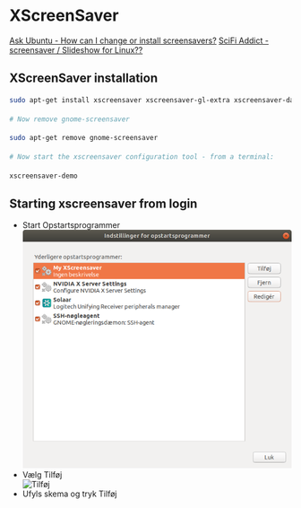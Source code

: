 # XScreenSaver

[Ask Ubuntu - How can I change or install screensavers?](https://askubuntu.com/questions/64086/how-can-i-change-or-install-screensavers)
[SciFi Addict - screensaver / Slideshow for Linux??](https://www.youtube.com/watch?v=R8uuAyuzWbM)


## XScreenSaver installation

```bash
sudo apt-get install xscreensaver xscreensaver-gl-extra xscreensaver-data-extra

# Now remove gnome-screensaver

sudo apt-get remove gnome-screensaver

# Now start the xscreensaver configuration tool - from a terminal:

xscreensaver-demo
```

## Starting xscreensaver from login

* Start Opstartsprogrammer  
 ![IndstillingerForOpstartsprogrammer](/Images/IndstillingerForOpstartsprogrammer.png)
* Vælg Tilføj  
   ![Tilføj](/Images/Tilføj.png)
* Ufyls skema og tryk Tilføj
 

